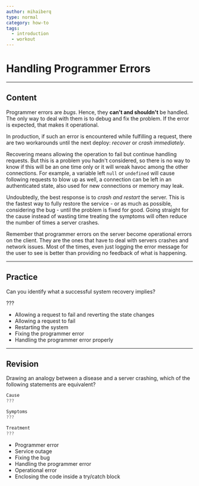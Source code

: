 ```yaml
---
author: mihaiberq
type: normal
category: how-to
tags:
  - introduction
  - workout
---
```


# Handling Programmer Errors


---

## Content

Programmer errors are *bugs*. Hence, they **can't and shouldn't** be handled. The only way to deal with them is to debug and fix the problem. If the error is expected, that makes it operational.

In production, if such an error is encountered while fulfilling a request, there are two workarounds until the next deploy: *recover* or *crash immediately*.

Recovering means allowing the operation to fail but continue handling requests. But this is a problem you hadn't considered, so there is no way to know if this will be an one time only or it will wreak havoc among the other connections. For example, a variable left `null` or `undefined` will cause following requests to blow up as well, a connection can be left in an authenticated state, also used for new connections or memory may leak.

Undoubtedly, the best response is to *crash and restart* the server. This is the fastest way to fully restore the service - or as much as possible, considering the bug - until the problem is fixed for good. Going straight for the cause instead of wasting time treating the symptoms will often reduce the number of times a server crashes.

Remember that programmer errors on the server become operational errors on the client. They are the ones that have to deal with servers crashes and network issues. Most of the times, even just logging the error message for the user to see is better than providing no feedback of what is happening.


---

## Practice

Can you identify what a successful system recovery implies?

???

- Allowing a request to fail and reverting the state changes
- Allowing a request to fail
- Restarting the system
- Fixing the programmer error
- Handling the programmer error properly


---

## Revision

Drawing an analogy between a disease and a server crashing, which of the following statements are equivalent?

```javascript
Cause
???

Symptoms
???

Treatment
???
```

- Programmer error
- Service outage
- Fixing the bug
- Handling the programmer error
- Operational error
- Enclosing the code inside a try/catch block
